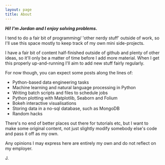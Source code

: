 ```yaml
---
layout: page
title: About
---
```


<b><i>Hi! I'm Jordan and I enjoy solving problems.</i></b>

I tend to do a fair bit of programming/ 'other nerdy stuff' outside of
work, so I'll use this space mostly to keep track of my own mini
side-projects.

I have a fair bit of content half-finished outside of github and plenty
of other ideas, so it'll only be a matter of time before I add more
material.
When I get this properly up-and-running I'll aim to add new stuff fairly
regularly.

For now though, you can expect some posts along the lines of:

- Python-based data engineering tasks
- Machine learning and natural language processing in Python
- Writing batch scripts and files to schedule jobs
- Python plotting with Matplotlib, Seaborn and Folium
- Bokeh interactive visualisations
- Storing data in a no-sql database, such as MongoDB
- Random hacks

There's no end of better places out there for tutorials etc, but I want
to make some original content, not just slightly modify somebody else's
code and pass it off as my own.

Any opinions I may express here are entirely my own and do not reflect
on my employer.

J.
